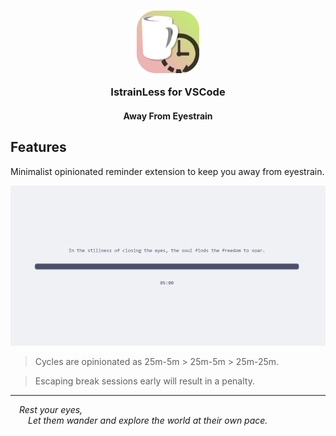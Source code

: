 <h3 align="center">
	<img src="https://raw.githubusercontent.com/CarbonicSoda/vscode-istrainless/master/media/icon.png" width="100" alt="IstrainLess Icon">
	<p></p>
	IstrainLess for VSCode
</h3>
<h4 align="center">Away From Eyestrain</h4>

## Features

Minimalist opinionated reminder extension to keep you away from eyestrain.

![SHOWCASE](https://github.com/CarbonicSoda/vscode-istrainless/blob/master/media/showcase.png?raw=true)

> Cycles are opinionated as 25m-5m > 25m-5m > 25m-25m.

> Escaping break sessions early will result in a penalty.

---

&emsp;_Rest your eyes,  
_&emsp;_&emsp;Let them wander and explore the world at their own pace._
